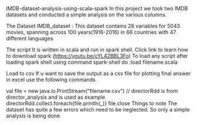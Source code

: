 
IMDB-dataset-analysis-using-scala-spark
In this project we took two IMDB datasets and conducted a simple analysis on the various columns.

The Dataset
IMDB_dataset : This dataset contains 28 variables for 5043 movies, spanning across 100 years(1916-2016) in 66 countries with 47 different languages

The script
It is written in scala and run in spark shell.
Click link to learn how to download spark (https://youtu.be/cYL42BBL3Fo)
To load any script after loading spark shell using command spark-shell do :load filename.scala

Load to csv
If u want to save the output as a csv file for plotting final answer in excel use the following commands

val file = new java.io.PrintStream("filename.csv")
// directorRdd is from director_analysis and is used as example
directorRdd.collect.foreach{file.println(_)}
file.close
Things to note
The dataset has quite a few errors which need to be neglected. So only a simple analysis is being done.
